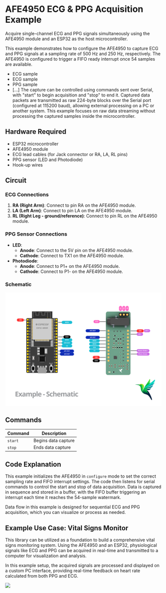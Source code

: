 # AFE4950 ECG & PPG Acquisition Example

Acquire single-channel ECG and PPG signals simultaneously using the AFE4950 module and an ESP32 as the host microcontroller.

This example demonstrates how to configure the AFE4950 to capture ECG and PPG signals at a sampling rate of 500 Hz and 250 Hz, respectively. The AFE4950 is configured to trigger a FIFO ready interrupt once 54 samples are available.
- ECG sample
- ECG sample
- PPG sample
- [...]
The capture can be controlled using commands sent over Serial, with "start" to begin acquisition and "stop" to end it.
Captured data packets are transmitted as raw 224-byte blocks over the Serial port (configured at 115200 baud), allowing external processing on a PC or another system.
This example focuses on raw data streaming without processing the captured samples inside the microcontroller.

## Hardware Required

* ESP32 microcontroller
* AFE4950 module
* ECG lead cables (for Jack connector or RA, LA, RL pins)
* PPG sensor (LED and Photodiode)
* Hook-up wires

## Circuit

### ECG Connections
1. **RA (Right Arm)**: Connect to pin RA on the AFE4950 module.
2. **LA (Left Arm)**: Connect to pin LA on the AFE4950 module.
3. **RL (Right Leg - ground/reference)**: Connect to pin RL on the AFE4950 module.

### PPG Sensor Connections
- **LED**:
  - **Anode**: Connect to the 5V pin on the AFE4950 module.
  - **Cathode**: Connect to TX1 on the AFE4950 module.
- **Photodiode**:
  - **Anode**: Connect to P1+ on the AFE4950 module.
  - **Cathode**: Connect to P1- on the AFE4950 module.

### Schematic
![](images/AFE4950_Module_Ex1_sch.png)

## Commands

| Command | Description        |
|---------|--------------------|
| `start` | Begins data capture |
| `stop`  | Ends data capture   |

## Code Explanation

This example initializes the AFE4950 in `configure` mode to set the correct sampling rate and FIFO interrupt settings. The code then listens for serial commands to control the start and stop of data acquisition. Data is captured in sequence and stored in a buffer, with the FIFO buffer triggering an interrupt each time it reaches the 54-sample watermark.

Data flow in this example is designed for sequential ECG and PPG acquisition, which you can visualize or process as needed.

## Example Use Case: Vital Signs Monitor

This library can be utilized as a foundation to build a comprehensive vital signs monitoring system. Using the AFE4950 and an ESP32, physiological signals like ECG and PPG can be acquired in real-time and transmitted to a computer for visualization and analysis.

In this example setup, the acquired signals are processed and displayed on a custom PC interface, providing real-time feedback on heart rate calculated from both PPG and ECG.

![](images/AFE4950_Module_Ex1_use_case.png)
